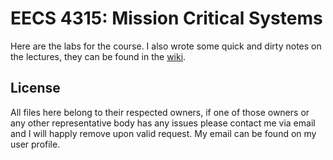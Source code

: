 # EECS 4315: Mission Critical Systems

Here are the labs for the course. I also wrote some quick and dirty notes on the
lectures, they can be found in the
[wiki](https://github.com/skylerto/Mission-Critical-Systems/wiki).

## License

All files here belong to their respected owners, if one of those owners or any
other representative body has any issues please contact me via email and I will
happly remove upon valid request. My email
can be found on my user profile.
